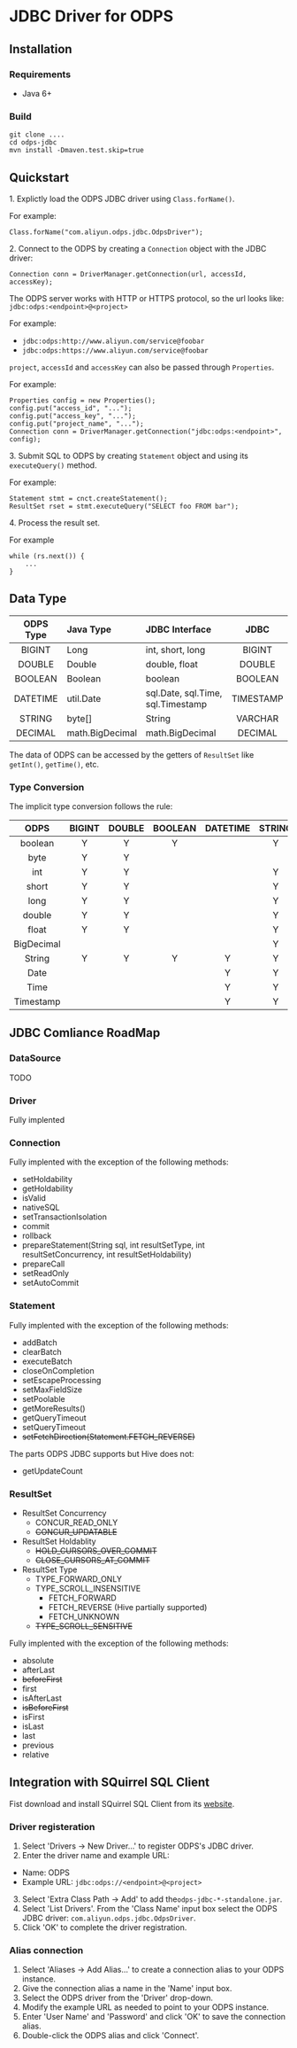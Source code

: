 # JDBC Driver for ODPS



## Installation

### Requirements

* Java 6+



### Build


	git clone ....
	cd odps-jdbc
	mvn install -Dmaven.test.skip=true


## Quickstart

1\. Explictly load the ODPS JDBC driver using `Class.forName()`.
    
For example:
    
    Class.forName("com.aliyun.odps.jdbc.OdpsDriver");


2\. Connect to the ODPS by creating a `Connection` object with the JDBC driver:

    
    Connection conn = DriverManager.getConnection(url, accessId, accessKey);

The ODPS server works with HTTP or HTTPS protocol, so the url looks like: `jdbc:odps:<endpoint>@<project>`

For example:

* `jdbc:odps:http://www.aliyun.com/service@foobar`
* `jdbc:odps:https://www.aliyun.com/service@foobar`

`project`, `accessId` and `accessKey` can also be passed through `Properties`. 

For example:
    
    Properties config = new Properties();
    config.put("access_id", "...");
    config.put("access_key", "...");
    config.put("project_name", "...");
    Connection conn = DriverManager.getConnection("jdbc:odps:<endpoint>", config);
       

3\. Submit SQL to ODPS by creating `Statement` object and using its `executeQuery()` method.

For example:

    Statement stmt = cnct.createStatement();
    ResultSet rset = stmt.executeQuery("SELECT foo FROM bar");

4\. Process the result set.

For example
    
    while (rs.next()) {
        ...
    }
 

## Data Type

| ODPS Type   | Java Type   | JDBC Interface               | JDBC            |  
| :-------: | :-------- | :-------------------- | :-----------: |
| BIGINT      | Long         | int, short, long              | BIGINT        |
| DOUBLE      | Double       | double, float                 | DOUBLE         |
| BOOLEAN     | Boolean     | boolean                        | BOOLEAN       |
| DATETIME    | util.Date    | sql.Date, sql.Time, sql.Timestamp    | TIMESTAMP     |
| STRING      | byte[]       | String                        | VARCHAR       |
| DECIMAL     | math.BigDecimal  | math.BigDecimal       | DECIMAL        |

The data of ODPS can be accessed by the getters of `ResultSet` like `getInt()`, `getTime()`, etc.


### Type Conversion

The implicit type conversion follows the rule:


| ODPS        | BIGINT | DOUBLE | BOOLEAN | DATETIME | STRING | DECIMAL |
| :-------: | :----: | :-----: | :-----: |:-------: |:-----: |:------: |
| boolean     | Y | Y | Y |   | Y |   |
| byte         | Y | Y |   |   |   | Y |
| int          | Y | Y |   |   | Y | Y |
| short        | Y | Y |   |   | Y | Y |
| long         | Y | Y |   |   | Y | Y |
| double       | Y | Y |   |   | Y | Y |
| float        | Y | Y |   |   | Y | Y |
| BigDecimal  |   |   |   |   | Y | Y |
| String       | Y | Y | Y | Y | Y | Y |
| Date         |   |   |   | Y | Y |   |
| Time         |   |   |   | Y | Y |   |
| Timestamp   |   |   |   | Y | Y |   |


## JDBC Comliance RoadMap


### DataSource 

TODO

### Driver

Fully implented

### Connection

Fully implented with the exception of the following methods:

* setHoldability
* getHoldability
* isValid
* nativeSQL
* setTransactionIsolation
* commit
* rollback
* prepareStatement(String sql, int resultSetType, int resultSetConcurrency, int resultSetHoldability)
* prepareCall
* setReadOnly
* setAutoCommit 

### Statement

Fully implented with the exception of the following methods:

* addBatch
* clearBatch
* executeBatch
* closeOnCompletion
* setEscapeProcessing
* setMaxFieldSize
* setPoolable
* getMoreResults()
* getQueryTimeout
* setQueryTimeout
* ~~setFetchDirection(Statement.FETCH_REVERSE)~~


The parts ODPS JDBC supports but Hive does not:

* getUpdateCount


### ResultSet


* ResultSet Concurrency 
  * CONCUR_READ_ONLY 
  * ~~CONCUR_UPDATABLE~~
* ResultSet Holdablity 
  * ~~HOLD_CURSORS_OVER_COMMIT~~
  * ~~CLOSE_CURSORS_AT_COMMIT~~
* ResultSet Type
  * TYPE_FORWARD_ONLY 
  * TYPE_SCROLL_INSENSITIVE
     * FETCH_FORWARD
     * FETCH_REVERSE (Hive partially supported)
     * FETCH_UNKNOWN
  * ~~TYPE_SCROLL_SENSITIVE~~

Fully implented with the exception of the following methods:

* absolute
* afterLast
* ~~beforeFirst~~
* first
* isAfterLast
* ~~isBeforeFirst~~
* isFirst
* isLast
* last
* previous
* relative


## Integration with SQuirrel SQL Client 


Fist download and install SQuirrel SQL Client from its [website](http://squirrel-sql.sourceforge.net/).

### Driver registeration

1. Select 'Drivers -> New Driver...' to register ODPS's JDBC driver.
2. Enter the driver name and example URL:
  * Name: ODPS
  * Example URL: `jdbc:odps://<endpoint>@<project>`
3. Select 'Extra Class Path -> Add' to add the`odps-jdbc-*-standalone.jar`.
4. Select 'List Drivers'. From the 'Class Name' input box select the ODPS JDBC driver: `com.aliyun.odps.jdbc.OdpsDriver`.
5. Click 'OK' to complete the driver registration. 

### Alias connection

1. Select 'Aliases -> Add Alias...' to create a connection alias to your ODPS instance.
2. Give the connection alias a name in the 'Name' input box.
3. Select the ODPS driver from the 'Driver' drop-down.
4. Modify the example URL as needed to point to your ODPS instance.
5. Enter 'User Name' and 'Password' and click 'OK' to save the connection alias.
6. Double-click the ODPS alias and click 'Connect'.



